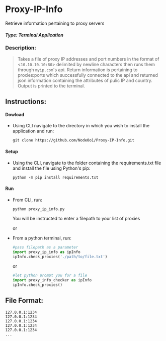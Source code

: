 # Proxy-IP-Info
Retrieve information pertaining to proxy servers
#### *Type: Terminal Application*

### Description:
>Takes a file of proxy IP addresses and port numbers in the format of <`10.10.10.10:80`> delimited by newline characters then runs them through `myip.com`'s api. Return information is pertaining to proxies:ports which successfully connected to the api and returned json information containing the attributes of pulic IP and country. Output is printed to the terminal.


## **Instructions:**
#### Dowload
- Using CLI navigate to the directory in which you wish to install the application and run:
  ```console
  git clone https://github.com/Node0o1/Proxy-IP-Info.git
  ```

#### Setup
- Using the CLI, navigate to the folder containing the requirements.txt file and install the file using Python's pip:
  ```console
  python -m pip install requirements.txt
  ``` 
  
#### Run
- From CLI, run:
  ```console
  python proxy_ip_info.py
  ```
  You will be instructed to enter a filepath to your list of proxies
  
  or
  
- From a python terminal, run:
  ```python
  #pass filepath as a parameter
  import proxy_ip_info as ipInfo
  ipInfo.check_proxies('./path/to/file.txt')
  ```
  
  or
  ```python
  #let python prompt you for a file
  import proxy_info_checker as ipInfo
  ipInfo.check_proxies()
  ```


  
## **File Format:**
```
127.0.0.1:1234
127.0.0.1:1234
127.0.0.1:1234
127.0.0.1:1234
127.0.0.1:1234
...
```
